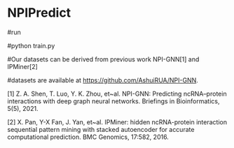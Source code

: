 # NPIPredict 
#run


#python train.py 

#Our datasets can be derived from previous work NPI-GNN[1] and IPMiner[2]

#datasets are available at https://github.com/AshuiRUA/NPI-GNN.

[1] Z. A. Shen, T. Luo, Y. K. Zhou, et~al. NPI-GNN: Predicting ncRNA–protein interactions with deep graph neural networks. Briefings in Bioinformatics, 5(5), 2021.

[2] X. Pan, Y-X Fan, J. Yan, et~al. IPMiner: hidden ncRNA-protein interaction sequential pattern mining with stacked autoencoder for accurate computational prediction. BMC Genomics, 17:582, 2016.
